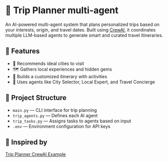# 🧭 Trip Planner multi-agent

An AI-powered multi-agent system that plans personalized trips based on your interests, origin, and travel dates. Built using [CrewAI](https://docs.crewai.com), it coordinates multiple LLM-based agents to generate smart and curated travel itineraries.

## 🚀 Features

- 🌆 Recommends ideal cities to visit
- 🗺 Gathers local experiences and hidden gems
- 📅 Builds a customized itinerary with activities
- 🤖 Uses agents like City Selector, Local Expert, and Travel Concierge

## 📁 Project Structure

- `main.py` — CLI interface for trip planning  
- `trip_agents.py` — Defines each AI agent  
- `trip_tasks.py` — Assigns tasks to agents based on input  
- `.env` — Environment configuration for API keys

## 🧠 Inspired by

[Trip Planner CrewAI Example](https://docs.crewai.com/examples/trip-planner)